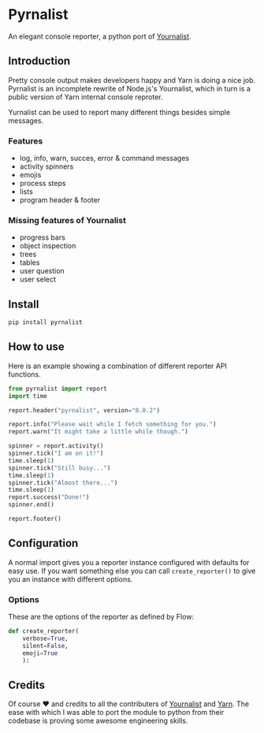 # Pyrnalist

An elegant console reporter, a python port of [Yournalist](https://github.com/0x80/yurnalist).

## Introduction

Pretty console output makes developers happy and Yarn is doing a nice job.
Pyrnalist is an incomplete rewrite of Node.js's Yournalist, which in turn
is a public version of Yarn internal console reproter.

Yurnalist can be used to report many different things besides simple messages.

### Features

* log, info, warn, succes, error & command messages
* activity spinners
* emojis
* process steps
* lists
* program header & footer

### Missing features of Yournalist

* progress bars
* object inspection
* trees
* tables
* user question
* user select

## Install

```sh
pip install pyrnalist
```

## How to use

Here is an example showing a combination of different reporter API functions.

```python
from pyrnalist import report
import time

report.header("pyrnalist", version="0.0.2")

report.info("Please wait while I fetch something for you.")
report.warn("It might take a little while though.")

spinner = report.activity()
spinner.tick("I am on it!")
time.sleep(1)
spinner.tick("Still busy...")
time.sleep(1)
spinner.tick("Almost there...")
time.sleep(1)
report.success("Done!")
spinner.end()

report.footer()
```

## Configuration

A normal import gives you a reporter instance configured with defaults for easy
use. If you want something else you can call `create_reporter()` to give
you an instance with different options.

### Options

These are the options of the reporter as defined by Flow:

```python
def create_reporter(
    verbose=True, 
    silent=False, 
    emoji=True
    ):
```

## Credits

Of course ❤️ and credits to all the contributers of [Yournalist](https://github.com/0x80/yurnalist) and [Yarn](https://yarnpkg.com).
The ease with which I was able to port the module to python from their codebase is proving some awesome engineering skills.
